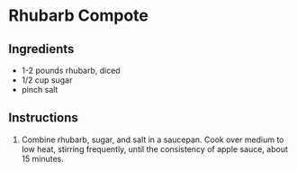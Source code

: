 # Rhubarb Compote

## Ingredients

- 1-2 pounds rhubarb, diced
- 1/2 cup sugar
- pinch salt

## Instructions

1. Combine rhubarb, sugar, and salt in a saucepan. Cook over medium to low heat, stirring frequently, until the consistency of apple sauce, about 15 minutes.
